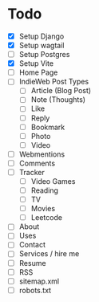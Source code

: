 # Todo

- [x] Setup Django
- [x] Setup wagtail
- [ ] Setup Postgres
- [x] Setup Vite
- [ ] Home Page
- [ ] IndieWeb Post Types
    - [ ] Article (Blog Post)
    - [ ] Note (Thoughts)
    - [ ] Like
    - [ ] Reply
    - [ ] Bookmark
    - [ ] Photo
    - [ ] Video
- [ ] Webmentions
- [ ] Comments
- [ ] Tracker
    - [ ] Video Games
    - [ ] Reading
    - [ ] TV
    - [ ] Movies
    - [ ] Leetcode
- [ ] About
- [ ] Uses
- [ ] Contact
- [ ] Services / hire me
- [ ] Resume
- [ ] RSS
- [ ] sitemap.xml
- [ ] robots.txt
